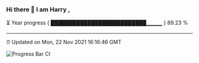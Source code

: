 ### Hi there 👋 I am Harry , 

⏳ Year progress { ██████████████████████████▁▁▁▁ } 89.23 %

---

⏰ Updated on Mon, 22 Nov 2021 16:16:46 GMT

![Progress Bar CI](https://github.com/duykhang68/duykhang68/workflows/Progress%20Bar%20CI/badge.svg)
